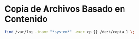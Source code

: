# Copia de Archivos Basado en Contenido
```bash
find /var/log -iname "*system*" -exec cp {} /desk/copia_1 \;
